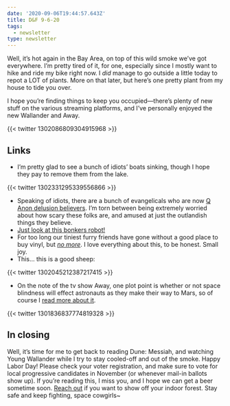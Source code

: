 ```yaml
---
date: '2020-09-06T19:44:57.643Z'
title: D&F 9-6-20
tags:
  - newsletter
type: newsletter
---
```


Well, it’s hot again in the Bay Area, on top of this wild smoke we’ve got everywhere. I’m pretty tired of it, for one, especially since I mostly want to hike and ride my bike right now. I *did* manage to go outside a little today to repot a LOT of plants. More on that later, but here’s one pretty plant from my house to tide you over.

I hope you’re finding things to keep you occupied—there’s plenty of new stuff on the various streaming platforms, and I’ve personally enjoyed the new Wallander and Away.

{{< twitter 1302086809304915968 >}}

## Links

* I’m pretty glad to see a bunch of idiots’ boats sinking, though I hope they pay to remove them from the lake.

{{< twitter 1302331295339556866 >}}

* Speaking of idiots, there are a bunch of evangelicals who are now [Q Anon delusion believers](https://www.technologyreview.com/2020/08/26/1007611/how-qanon-is-targeting-evangelicals/). I’m torn between being extremely worried about how scary these folks are, and amused at just the outlandish things they believe.
* [Just look at this bonkers robot!](https://www.reddit.com/r/shittyrobots/comments/iizzfz/idk_where_this_belongs_but_thought_this_sub_might/)
* For too long our tiniest furry friends have gone without a good place to buy vinyl, but [*no more*](https://www.thenational.ae/arts-culture/art/ricotta-records-tiny-record-store-by-anonymouse-pops-up-in-sweden-1.1059889). I love everything about this, to be honest. Small joy.
* This... this is a good sheep:

{{< twitter 1302045212387217415 >}}

* On the note of the tv show Away, one plot point is whether or not space blindness will effect astronauts as they make their way to Mars, so of course I [read more about it](https://www.sciencealert.com/we-finally-know-why-astronauts-lose-their-vision-in-space-and-it-s-bad-news-for-mars-missions).

{{< twitter 1301836837774819328 >}}

## In closing

Well, it’s time for me to get back to reading Dune: Messiah, and watching Young Wallander while I try to stay cooled-off and out of the smoke. Happy Labor Day! Please check your voter registration, and make sure to vote for local progressive candidates in November (or whenever mail-in ballots show up). If you’re reading this, I miss you, and I hope we can get a beer sometime soon. [Reach out](mailto:newsletter@brookshelley.com) if you want to show off your indoor forest. Stay safe and keep fighting, space cowgirls~
